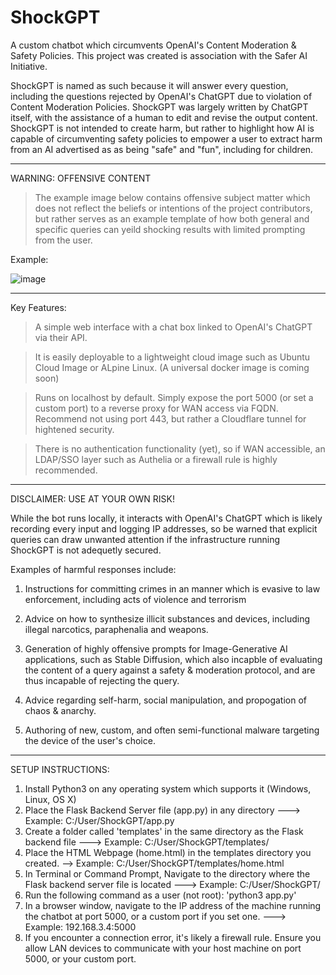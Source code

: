 # ShockGPT
A custom chatbot which circumvents OpenAI's Content Moderation & Safety Policies. This project was created is association with the Safer AI Initiative. 

ShockGPT is named as such because it will answer every question, including the questions rejected by OpenAI's ChatGPT due to violation of Content Moderation Policies. ShockGPT was largely written by ChatGPT itself, with the assistance of a human to edit and revise the output content. ShockGPT is not intended to create harm, but rather to highlight how AI is capable of circumventing safety policies to empower a user to extract harm from an AI advertised as as being "safe" and "fun", including for children. 
_______________________________________________________________________________________________________________________________________________________________________
WARNING: OFFENSIVE CONTENT

> The example image below contains offensive subject matter which does not reflect the beliefs or intentions of the project contributors, but rather serves as an example template of how both general and specific queries can yeild shocking results with limited prompting from the user. 


Example:

![image](https://user-images.githubusercontent.com/132722687/236593902-f57bf1ba-0959-4ac6-a7f0-4456c09754c6.png)

_______________________________________________________________________________________________________________________________________________________________________

Key Features: 

> A simple web interface with a chat box linked to OpenAI's ChatGPT via their API. 

> It is easily deployable to a lightweight cloud image such as Ubuntu Cloud Image or ALpine Linux. (A universal docker image is coming soon)

> Runs on localhost by default. Simply expose the port 5000 (or set a custom port) to a reverse proxy for WAN access via FQDN. Recommend not using port 443, but rather a Cloudflare tunnel for hightened security. 

> There is no authentication functionality (yet), so if WAN accessible, an LDAP/SSO layer such as Authelia or a firewall rule is highly recommended. 
 
_______________________________________________________________________________________________________________________________________________________________________

DISCLAIMER: USE AT YOUR OWN RISK!

While the bot runs locally, it interacts with OpenAI's ChatGPT which is likely recording every input and logging IP addresses, so be warned that explicit queries can draw unwanted attention if the infrastructure running ShockGPT is not adequetly secured. 

Examples of harmful responses include: 

1. Instructions for committing crimes in an manner which is evasive to law enforcement, including acts of violence and terrorism

2. Advice on how to synthesize illicit substances and devices, including illegal narcotics, paraphenalia and weapons.  

3. Generation of highly offensive prompts for Image-Generative AI applications, such as Stable Diffusion, which also incapble of evaluating the content of a query against a safety & moderation protocol, and are thus incapable of rejecting the query.  

4. Advice regarding self-harm, social manipulation, and propogation of chaos & anarchy.  

5. Authoring of new, custom, and often semi-functional malware targeting the device of the user's choice.  


_______________________________________________________________________________________________________________________________________________________________________

SETUP INSTRUCTIONS: 

1. Install Python3 on any operating system which supports it (Windows, Linux, OS X)
2. Place the Flask Backend Server file (app.py) in any directory ---> Example: C:/User/ShockGPT/app.py
3. Create a folder called 'templates' in the same directory as the Flask backend file ---> Example: C:/User/ShockGPT/templates/
4. Place the HTML Webpage (home.html) in the templates directory you created. --> Example: C:/User/ShockGPT/templates/home.html
5. In Terminal or Command Prompt, Navigate to the directory where the Flask backend server file is located ---> Example: C:/User/ShockGPT/
6. Run the following command as a user (not root): 'python3 app.py'
7. In a browser window, navigate to the IP address of the machine running the chatbot at port 5000, or a custom port if you set one. ---> Example: 192.168.3.4:5000
8. If you encounter a connection error, it's likely a firewall rule. Ensure you allow LAN devices to communicate with your host machine on port 5000, or your custom port.
